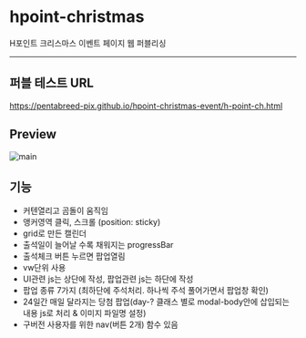 # hpoint-christmas

H포인트 크리스마스 이벤트 페이지 웹 퍼블리싱


---

## 퍼블 테스트 URL

<https://pentabreed-pix.github.io/hpoint-christmas-event/h-point-ch.html>



## Preview

![main](https://github.com/pentabreed-pix/hpoint-christmas-event/blob/main/src/assets/images/h-point-christmas/main.gif)



## 기능

- 커텐열리고 곰돌이 움직임
- 앵커영역 클릭, 스크롤 (position: sticky)
- grid로 만든 캘린더
- 출석일이 늘어날 수록 채워지는 progressBar 
- 출석체크 버튼 누르면 팝업열림
- vw단위 사용
- UI관련 js는 상단에 작성, 팝업관련 js는 하단에 작성
- 팝업 종류 7가지 (최하단에 주석처리. 하나씩 주석 풀어가면서 팝업창 확인)
- 24일간 매일 달라지는 당첨 팝업(day-? 클래스 별로 modal-body안에 삽입되는 내용 js로 처리 & 이미지 파일명 설정)
- 구버전 사용자를 위한 nav(버튼 2개) 함수 있음
